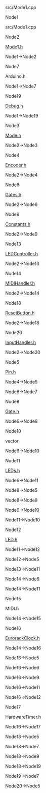src/Mode1.cpp

Node1

src/Mode1.cpp

Node2

[Mode1.h](Mode1_8h.html " ")

Node1-\>Node2

Node7

Arduino.h

Node1-\>Node7

Node19

[Debug.h](Debug_8h.html " ")

Node1-\>Node19

Node3

[Mode.h](Mode_8h.html " ")

Node2-\>Node3

Node4

[Encoder.h](Encoder_8h.html " ")

Node2-\>Node4

Node6

[Gates.h](Gates_8h.html " ")

Node2-\>Node6

Node9

[Constants.h](Constants_8h.html " ")

Node2-\>Node9

Node13

[LEDController.h](LEDController_8h.html " ")

Node2-\>Node13

Node14

[MIDIHandler.h](MIDIHandler_8h.html " ")

Node2-\>Node14

Node18

[ResetButton.h](ResetButton_8h.html " ")

Node2-\>Node18

Node20

[InputHandler.h](InputHandler_8h.html " ")

Node2-\>Node20

Node5

[Pin.h](Pin_8h.html " ")

Node4-\>Node5

Node6-\>Node7

Node8

[Gate.h](Gate_8h.html " ")

Node6-\>Node8

Node10

vector

Node6-\>Node10

Node11

[LEDs.h](LEDs_8h.html " ")

Node6-\>Node11

Node8-\>Node5

Node8-\>Node9

Node9-\>Node10

Node11-\>Node10

Node12

[LED.h](LED_8h.html " ")

Node11-\>Node12

Node12-\>Node5

Node13-\>Node11

Node14-\>Node6

Node14-\>Node11

Node15

MIDI.h

Node14-\>Node15

Node16

[EurorackClock.h](EurorackClock_8h.html " ")

Node14-\>Node16

Node16-\>Node5

Node16-\>Node6

Node16-\>Node9

Node16-\>Node11

Node16-\>Node12

Node17

HardwareTimer.h

Node16-\>Node17

Node18-\>Node5

Node18-\>Node7

Node18-\>Node9

Node18-\>Node19

Node19-\>Node7

Node20-\>Node5
